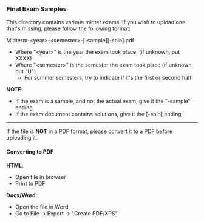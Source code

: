 ### Final Exam Samples

This directory contains various midter exams. If you wish to upload one that's missing, please follow the following format:

Midterm-&lt;year&gt;-&lt;semester&gt;-\[-sample\]\[-soln\].pdf

- Where "&lt;year&gt;" is the year the exam took place. (if unknown, put XXXX)
- Where "&lt;semester&gt;" is the semester the exam took place (if unknown, put "U")
    - For summer semesters, try to indicate if it's the first or second half 

**NOTE**: 
- If the exam is a sample, and not the actual exam, give it the "-sample" ending. 
- If the exam document contains solutions, give it the [-soln] ending. 

---

If the file is **NOT** in a PDF format, please convert it to a PDF before uploading it.

#### Converting to PDF
**HTML**: 
- Open file in browser
- Print to PDF 

**Docx/Word**:
- Open the file in Word
- Go to File -> Export -> "Create PDF/XPS"
